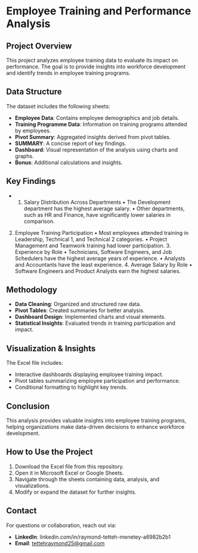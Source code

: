 # Employee Training and Performance Analysis

## Project Overview
This project analyzes employee training data to evaluate its impact on performance. The goal is to provide insights into workforce development and identify trends in employee training programs.

## Data Structure
The dataset includes the following sheets:
- **Employee Data**: Contains employee demographics and job details.
- **Training Programme Data**: Information on training programs attended by employees.
- **Pivot Summary**: Aggregated insights derived from pivot tables.
- **SUMMARY**: A concise report of key findings.
- **Dashboard**: Visual representation of the analysis using charts and graphs.
- **Bonus**: Additional calculations and insights.

## Key Findings
- 1. Salary Distribution Across Departments
•	The Development department has the highest average salary.
•	Other departments, such as HR and Finance, have significantly lower salaries in comparison.
2. Employee Training Participation
•	Most employees attended training in Leadership, Technical 1, and Technical 2 categories.
•	Project Management and Teamwork training had lower participation.
3️. Experience by Role
•	Technicians, Software Engineers, and Job Schedulers have the highest average years of experience.
•	Analysts and Accountants have the least experience.
4️. Average Salary by Role
•	Software Engineers and Product Analysts earn the highest salaries.


## Methodology
- **Data Cleaning**: Organized and structured raw data.
- **Pivot Tables**: Created summaries for better analysis.
- **Dashboard Design**: Implemented charts and visual elements.
- **Statistical Insights**: Evaluated trends in training participation and impact.

## Visualization & Insights
The Excel file includes:
- Interactive dashboards displaying employee training impact.
- Pivot tables summarizing employee participation and performance.
- Conditional formatting to highlight key trends.

## Conclusion
This analysis provides valuable insights into employee training programs, helping organizations make data-driven decisions to enhance workforce development.

## How to Use the Project
1. Download the Excel file from this repository.
2. Open it in Microsoft Excel or Google Sheets.
3. Navigate through the sheets containing data, analysis, and visualizations.
4. Modify or expand the dataset for further insights.

## Contact
For questions or collaboration, reach out via:
- **LinkedIn**: linkedin.com/in/raymond-tetteh-menetey-a6982b2b1
- **Email**: tettehraymond25@gmail.com

